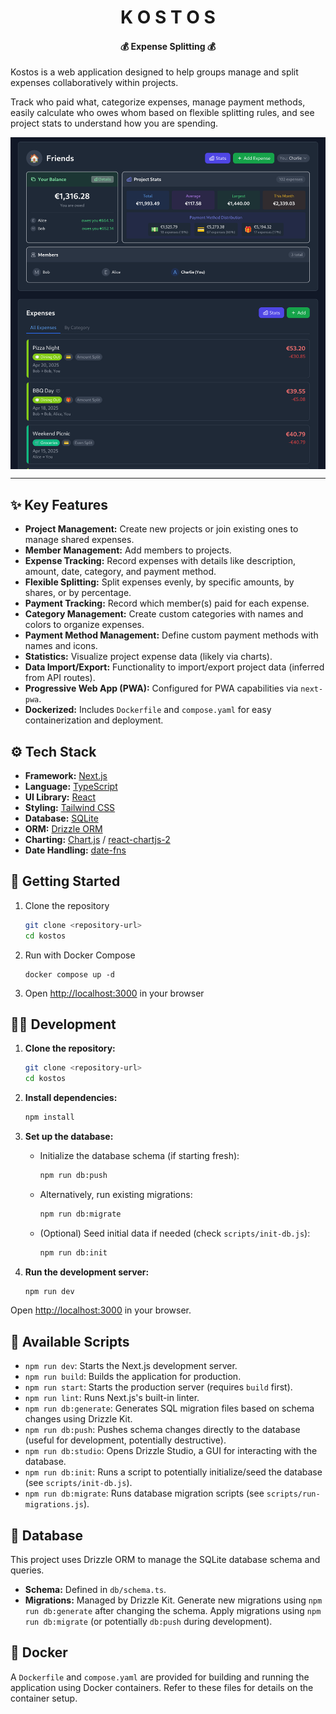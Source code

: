<h1 align="center">K O S T O S</h1>

<h4 align="center">💰 Expense Splitting 💰</h4>

Kostos is a web application designed to help groups manage and split expenses collaboratively within projects.

Track who paid what, categorize expenses, manage payment methods, easily calculate who owes whom based on flexible splitting rules, and see project stats to understand how you are spending.

<img src="misc/screenshot_1.png" align="center" />

---

## ✨ Key Features

- **Project Management:** Create new projects or join existing ones to manage shared expenses.
- **Member Management:** Add members to projects.
- **Expense Tracking:** Record expenses with details like description, amount, date, category, and payment method.
- **Flexible Splitting:** Split expenses evenly, by specific amounts, by shares, or by percentage.
- **Payment Tracking:** Record which member(s) paid for each expense.
- **Category Management:** Create custom categories with names and colors to organize expenses.
- **Payment Method Management:** Define custom payment methods with names and icons.
- **Statistics:** Visualize project expense data (likely via charts).
- **Data Import/Export:** Functionality to import/export project data (inferred from API routes).
- **Progressive Web App (PWA):** Configured for PWA capabilities via `next-pwa`.
- **Dockerized:** Includes `Dockerfile` and `compose.yaml` for easy containerization and deployment.

## ⚙️ Tech Stack

- **Framework:** [Next.js](https://nextjs.org/)
- **Language:** [TypeScript](https://www.typescriptlang.org/)
- **UI Library:** [React](https://reactjs.org/)
- **Styling:** [Tailwind CSS](https://tailwindcss.com/)
- **Database:** [SQLite](https://www.sqlite.org/index.html)
- **ORM:** [Drizzle ORM](https://orm.drizzle.team/)
- **Charting:** [Chart.js](https://www.chartjs.org/) / [react-chartjs-2](https://react-chartjs-2.js.org/)
- **Date Handling:** [date-fns](https://date-fns.org/)

## 🚀 Getting Started

1. Clone the repository

   ```bash
   git clone <repository-url>
   cd kostos
   ```

2. Run with Docker Compose

   ```
   docker compose up -d
   ```

3. Open [http://localhost:3000](http://localhost:3000) in your browser

## 🧑‍💻 Development

1. **Clone the repository:**

   ```bash
   git clone <repository-url>
   cd kostos
   ```

2. **Install dependencies:**

   ```bash
   npm install
   ```

3. **Set up the database:**

   - Initialize the database schema (if starting fresh):

     ```bash
     npm run db:push
     ```

   - Alternatively, run existing migrations:

     ```bash
     npm run db:migrate
     ```

   - (Optional) Seed initial data if needed (check `scripts/init-db.js`):

     ```bash
     npm run db:init
     ```

4. **Run the development server:**

   ```bash
   npm run dev
   ```

Open [http://localhost:3000](http://localhost:3000) in your browser.

## 📜 Available Scripts

- `npm run dev`: Starts the Next.js development server.
- `npm run build`: Builds the application for production.
- `npm run start`: Starts the production server (requires `build` first).
- `npm run lint`: Runs Next.js's built-in linter.
- `npm run db:generate`: Generates SQL migration files based on schema changes using Drizzle Kit.
- `npm run db:push`: Pushes schema changes directly to the database (useful for development, potentially destructive).
- `npm run db:studio`: Opens Drizzle Studio, a GUI for interacting with the database.
- `npm run db:init`: Runs a script to potentially initialize/seed the database (see `scripts/init-db.js`).
- `npm run db:migrate`: Runs database migration scripts (see `scripts/run-migrations.js`).

## 💾 Database

This project uses Drizzle ORM to manage the SQLite database schema and queries.

- **Schema:** Defined in `db/schema.ts`.
- **Migrations:** Managed by Drizzle Kit. Generate new migrations using `npm run db:generate` after changing the schema. Apply migrations using `npm run db:migrate` (or potentially `db:push` during development).

## 🐳 Docker

A `Dockerfile` and `compose.yaml` are provided for building and running the application using Docker containers. Refer to these files for details on the container setup.
